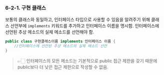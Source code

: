### 6-2-1. 구현 클래스

보통의 클래스와 동일하고, 인터페이스 타입으로 사용할 수 있음을 알려주기 위해 클래스 선언부에 `implements` 키워드를 추가하고 인터페이스 이름을 명시함. 인터페이스에 선언된 추상 메소드의 실체 메소드를 선언해야 함.

```java
public class 구현클래스이름 implements 인터페이스 이름 { 
	//인터페이스에 선언된 추상 메소드의 실체 메소드 선언
}
```

> 👉🏻 인터페이스의 모든 메소드는 기본적으로 public 접근 제한을 갖기 때문에 public보다 더 낮은 접근 제한으로 작성할 수 없음.